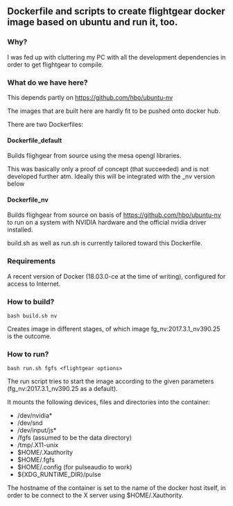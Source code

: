 ## Dockerfile and scripts to create flightgear docker image based on ubuntu and run it, too.

### Why?

I was fed up with cluttering my PC with all the development
dependencies in order to get flightgear to compile.



### What do we have here?

This depends partly on https://github.com/hbo/ubuntu-nv

The images that are built here are hardly fit to be pushed onto docker hub. 

There are two Dockerfiles:

#### Dockerfile_default

Builds flighgear from source using the mesa opengl libraries.

This was basically only a proof of concept (that succeeded) and is not
developed further atm. Ideally this will be integrated with the _nv
version below

#### Dockerfile_nv 

Builds flighgear from source on basis of
https://github.com/hbo/ubuntu-nv to  run on a system with NVIDIA
hardware and the official nvidia driver installed.

build.sh as well as run.sh is currently tailored toward this
Dockerfile.  

### Requirements

A recent version of Docker (18.03.0-ce at the time of writing),
configured for access to Internet. 

### How to build?

```bash build.sh nv```

Creates image in different stages, of which image fg_nv:2017.3.1_nv390.25 is
the outcome.

### How to run?

```bash run.sh fgfs <flightgear options>```


The run script tries to start the image according to the given
parameters (fg_nv:2017.3.1_nv390.25 as a default).

It mounts the following devices, files and directories into the
container:


- /dev/nvidia*
- /dev/snd
- /dev/input/js*
- /fgfs (assumed to be the data directory)
- /tmp/.X11-unix
- $HOME/.Xauthority
- $HOME/.fgfs
- $HOME/.config (for pulseaudio to work)
- ${XDG_RUNTIME_DIR}/pulse

The hostname of the container is set to the name of the docker host
itself, in order to be connect to the X server using
$HOME/.Xauthority.



